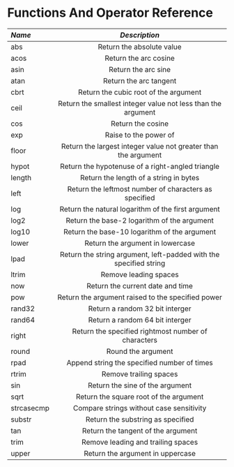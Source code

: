 # Functions And Operator Reference

|  ***Name***        |  ***Description*** |
|:-------------|:-------------------------------------------------------------------:|
|  abs         |  Return the absolute value                                          |
|  acos        |  Return the arc cosine                                              |
|  asin        |  Return the arc sine                                                |
|  atan        |  Return the arc tangent                                             |
|  cbrt        |  Return the cubic root of the argument                              |
|  ceil        |  Return the smallest integer value not less than the argument       |
|  cos         |  Return the cosine                                                  |
|  exp         |  Raise to the power of                                              |
|  floor       |  Return the largest integer value not greater than the argument     |
|  hypot       |  Return the hypotenuse of a right-angled triangle                   |
|  length      |  Return the length of a string in bytes                             |
|  left        |  Return the leftmost number of characters as specified              |
|  log         |  Return the natural logarithm of the first argument                 |
|  log2        |  Return the base-2 logarithm of the argument                        |
|  log10       |  Return the base-10 logarithm of the argument                       |
|  lower       |  Return the argument in lowercase                                   |
|  lpad        |  Return the string argument, left-padded with the specified string  |
|  ltrim       |  Remove leading spaces                                              |
|  now         |  Return the current date and time                                   |
|  pow         |  Return the argument raised to the specified power                  |
|  rand32      |  Return a random 32 bit interger                                    |
|  rand64      |  Return a random 64 bit interger                                    |
|  right       |  Return the specified rightmost number of characters                |
|  round       |  Round the argument                                                 |
|  rpad        |  Append string the specified number of times                        |
|  rtrim       |  Remove trailing spaces                                             |
|  sin         |  Return the sine of the argument                                    |
|  sqrt        |  Return the square root of the argument                             |
|  strcasecmp  |  Compare strings without case sensitivity                           |
|  substr      |  Return the substring as specified                                  |
|  tan         |  Return the tangent of the argument                                 |
|  trim        |  Remove leading and trailing spaces                                 |
|  upper       |  Return the argument in uppercase                                   |
